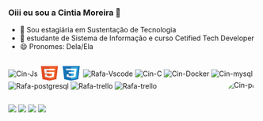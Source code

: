 ### Oiii eu sou a Cintia Moreira 👋

- 🔭 Sou estagiária em Sustentação de Tecnologia 
- 🌱 estudante de Sistema de Informação e curso Cetified Tech Developer
- 😄 Pronomes: Dela/Ela

<div style="display: inline_block"><br>
  <img align="center" alt="Cin-Js" height="30" width="40"  src="https://cdn.jsdelivr.net/gh/devicons/devicon/icons/javascript/javascript-plain.svg">
  <img align="center" alt="Cin-HTML" height="30" width="40" src="https://raw.githubusercontent.com/devicons/devicon/master/icons/html5/html5-original.svg">
  <img align="center" alt="Cin-CSS" height="30" width="40" src="https://raw.githubusercontent.com/devicons/devicon/master/icons/css3/css3-original.svg">
  <img align="center" alt="Rafa-Vscode" height="30" width="40" src="https://cdn.jsdelivr.net/gh/devicons/devicon/icons/vscode/vscode-original.svg">  
  <img align="center" alt="Cin-C" height="30" width="40"  src="https://cdn.jsdelivr.net/gh/devicons/devicon/icons/c/c-line.svg">
  <img align="center" alt="Cin-Docker" height="30" width="40" src="https://cdn.jsdelivr.net/gh/devicons/devicon/icons/docker/docker-original.svg">
  <img align="center" alt="Cin-mysql" height="30" width="40" src="https://cdn.jsdelivr.net/gh/devicons/devicon/icons/mysql/mysql-plain.svg">                
  <img align="center" alt="Rafa-postgresql" height="30" width="40" src="https://cdn.jsdelivr.net/gh/devicons/devicon/icons/postgresql/postgresql-plain.svg">          
  <img align="center" alt="Rafa-trello" height="30" width="40" src="https://cdn.jsdelivr.net/gh/devicons/devicon/icons/trello/trello-plain.svg"> 
  <img align="center" alt="Rafa-trello" height="30" width="40" src="https://cdn.jsdelivr.net/gh/devicons/devicon/icons/canva/canva-original.svg">
          
  <img align="right" alt="Cin-pic" height="150" style="border-radius:50px;" src="https://avatar.canva.com/avatars/users/d94dcb92-da13-4169-bc79-aecae8526027/50.png">
</div>
  
  ##
 
<div> 
  <a href="https://www.instagram.com/cintia_crm/" target="_blank"><img src="https://img.shields.io/badge/-Instagram-%23E4405F?style=for-the-badge&logo=instagram&logoColor=white" target="_blank"></a>
 <a href="https://discord/invite" target="_blank"><img src="https://img.shields.io/badge/Discord-7289DA?style=for-the-badge&logo=discord&logoColor=white" target="_blank"></a> 
  <a href = "mailto:cintia1350@gmail.com"><img src="https://img.shields.io/badge/-Gmail-%23333?style=for-the-badge&logo=gmail&logoColor=white" target="_blank"></a>
  <a href="https://www.linkedin.com/in/cintia-rodrigues-moreira/" target="_blank"><img src="https://img.shields.io/badge/-LinkedIn-%230077B5?style=for-the-badge&logo=linkedin&logoColor=white" target="_blank"></a> 
  
</div>

          
          
          
